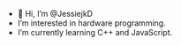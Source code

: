 - 👋 Hi, I’m @JessiejkD
- I’m interested in hardware programming.
- I’m currently learning C++ and JavaScript.




